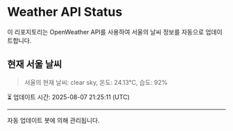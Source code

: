 
# Weather API Status

이 리포지토리는 OpenWeather API를 사용하여 서울의 날씨 정보를 자동으로 업데이트합니다.

## 현재 서울 날씨
> 서울의 현재 날씨: clear sky, 온도: 24.13°C, 습도: 92%

⏳ 업데이트 시간: 2025-08-07 21:25:11 (UTC)

---
자동 업데이트 봇에 의해 관리됩니다.
